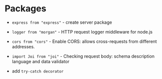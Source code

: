 # Packages

- `express from "express"` - create server package
- `logger from "morgan"` - HTTP request logger middleware for node.js
- `cors from "cors"` - Enable CORS: allows cross-requests from different addresses.
- `import Joi from "joi"` - Checking request body: schema description language and data validator

- add `try-catch decorator`
